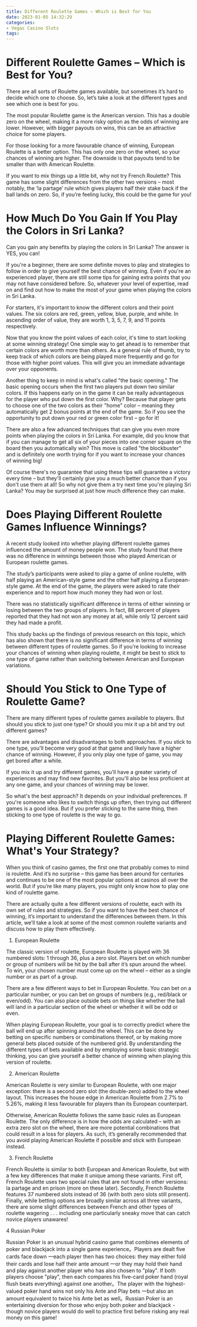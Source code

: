 ```yaml
---
title: Different Roulette Games – Which is Best for You
date: 2023-01-05 14:32:29
categories:
- Vegas Casino Slots
tags:
---
```



#  Different Roulette Games – Which is Best for You?

There are all sorts of Roulette games available, but sometimes it’s hard to decide which one to choose. So, let’s take a look at the different types and see which one is best for you.

The most popular Roulette game is the American version. This has a double zero on the wheel, making it a more risky option as the odds of winning are lower. However, with bigger payouts on wins, this can be an attractive choice for some players.

For those looking for a more favourable chance of winning, European Roulette is a better option. This has only one zero on the wheel, so your chances of winning are higher. The downside is that payouts tend to be smaller than with American Roulette.

If you want to mix things up a little bit, why not try French Roulette? This game has some slight differences from the other two versions – most notably, the ‘la partage’ rule which gives players half their stake back if the ball lands on zero. So, if you’re feeling lucky, this could be the game for you!

#  How Much Do You Gain If You Play the Colors in Sri Lanka?

Can you gain any benefits by playing the colors in Sri Lanka? The answer is YES, you can!

If you're a beginner, there are some definite moves to play and strategies to follow in order to give yourself the best chance of winning. Even if you're an experienced player, there are still some tips for gaining extra points that you may not have considered before. So, whatever your level of expertise, read on and find out how to make the most of your game when playing the colors in Sri Lanka.

For starters, it's important to know the different colors and their point values. The six colors are red, green, yellow, blue, purple, and white. In ascending order of value, they are worth 1, 3, 5, 7, 9, and 11 points respectively.

Now that you know the point values of each color, it's time to start looking at some winning strategy! One simple way to get ahead is to remember that certain colors are worth more than others. As a general rule of thumb, try to keep track of which colors are being played more frequently and go for those with higher point values. This will give you an immediate advantage over your opponents.

Another thing to keep in mind is what's called "the basic opening." The basic opening occurs when the first two players put down two similar colors. If this happens early on in the game it can be really advantageous for the player who put down the first color. Why? Because that player gets to choose one of the two colors as their "home" color – meaning they automatically get 2 bonus points at the end of the game. So if you see the opportunity to put down your red or green color first – go for it!

There are also a few advanced techniques that can give you even more points when playing the colors in Sri Lanka. For example, did you know that if you can manage to get all six of your pieces into one corner square on the board then you automatically win? This move is called "the blockbuster" and is definitely one worth trying for if you want to increase your chances of winning big!

Of course there's no guarantee that using these tips will guarantee a victory every time – but they'll certainly give you a much better chance than if you don't use them at all! So why not give them a try next time you're playing Sri Lanka? You may be surprised at just how much difference they can make.

#  Does Playing Different Roulette Games Influence Winnings?

A recent study looked into whether playing different roulette games influenced the amount of money people won. The study found that there was no difference in winnings between those who played American or European roulette games.

The study’s participants were asked to play a game of online roulette, with half playing an American-style game and the other half playing a European-style game. At the end of the game, the players were asked to rate their experience and to report how much money they had won or lost.

There was no statistically significant difference in terms of either winning or losing between the two groups of players. In fact, 88 percent of players reported that they had not won any money at all, while only 12 percent said they had made a profit.

This study backs up the findings of previous research on this topic, which has also shown that there is no significant difference in terms of winning between different types of roulette games. So if you’re looking to increase your chances of winning when playing roulette, it might be best to stick to one type of game rather than switching between American and European variations.

#  Should You Stick to One Type of Roulette Game?

There are many different types of roulette games available to players. But should you stick to just one type? Or should you mix it up a bit and try out different games?

There are advantages and disadvantages to both approaches. If you stick to one type, you'll become very good at that game and likely have a higher chance of winning. However, if you only play one type of game, you may get bored after a while.

If you mix it up and try different games, you'll have a greater variety of experiences and may find new favorites. But you'll also be less proficient at any one game, and your chances of winning may be lower.

So what's the best approach? It depends on your individual preferences. If you're someone who likes to switch things up often, then trying out different games is a good idea. But if you prefer sticking to the same thing, then sticking to one type of roulette is the way to go.

#  Playing Different Roulette Games: What's Your Strategy?

When you think of casino games, the first one that probably comes to mind is roulette. And it’s no surprise – this game has been around for centuries and continues to be one of the most popular options at casinos all over the world. But if you’re like many players, you might only know how to play one kind of roulette game.

There are actually quite a few different versions of roulette, each with its own set of rules and strategies. So if you want to have the best chance of winning, it’s important to understand the differences between them. In this article, we’ll take a look at some of the most common roulette variants and discuss how to play them effectively.

1. European Roulette

The classic version of roulette, European Roulette is played with 36 numbered slots: 1 through 36, plus a zero slot. Players bet on which number or group of numbers will be hit by the ball after it’s spun around the wheel. To win, your chosen number must come up on the wheel – either as a single number or as part of a group.

There are a few different ways to bet in European Roulette. You can bet on a particular number, or you can bet on groups of numbers (e.g., red/black or even/odd). You can also place outside bets on things like whether the ball will land in a particular section of the wheel or whether it will be odd or even.

When playing European Roulette, your goal is to correctly predict where the ball will end up after spinning around the wheel. This can be done by betting on specific numbers or combinations thereof, or by making more general bets placed outside of the numbered grid. By understanding the different types of bets available and by employing some basic strategic thinking, you can give yourself a better chance of winning when playing this version of roulette.

2. American Roulette

American Roulette is very similar to European Roulette, with one major exception: there is a second zero slot (the double-zero) added to the wheel layout. This increases the house edge in American Roulette from 2.7% to 5.26%, making it less favourable for players than its European counterpart.

Otherwise, American Roulette follows the same basic rules as European Roulette. The only difference is in how the odds are calculated – with an extra zero slot on the wheel, there are more potential combinations that could result in a loss for players. As such, it’s generally recommended that you avoid playing American Roulette if possible and stick with European instead.

3. French Roulette

French Roulette is similar to both European and American Roulette, but with a few key differences that make it unique among these variants. First off, French Roulette uses two special rules that are not found in other versions: la partage and en prison (more on these later). Secondly, French Roulette features 37 numbered slots instead of 36 (with both zero slots still present). Finally, while betting options are broadly similar across all three variants, there are some slight differences between French and other types of roulette wagering . . . including one particularly sneaky move that can catch novice players unawares!

 4 Russian Poker 

Russian Poker is an unusual hybrid casino game that combines elements of poker and blackjack into a single game experience。Players are dealt five cards face down 一each player then has two choices: they may either fold their cards and lose half their ante amount 一or they may hold their hand and play against another player who has also chosen to "play". If both players choose "play", then each compares his five-card poker hand (royal flush beats everything) against one another。The player with the highest-valued poker hand wins not only his Ante and Play bets 一but also an amount equivalent to twice his Ante bet as well。Russian Poker is an entertaining diversion for those who enjoy both poker and blackjack - though novice players would do well to practice first before risking any real money on this game!